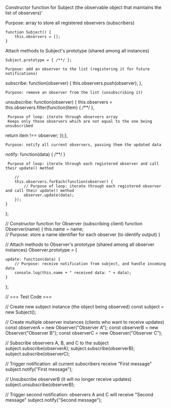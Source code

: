Constructor function for Subject (the observable object that maintains the list of observers)'

Purpose: array to store all registered observers (subscribers)
```
function Subject() {
    this.observers = []; 
}
```

Attach methods to Subject's prototype (shared among all instances)
```
Subject.prototype = { /**/ };
```

```
Purpose: add an observer to the list (registering it for future notifications)
```
subscribe: function(observer) {
   this.observers.push(observer);
},
```
Purpose: remove an observer from the list (unsubscribing it)
```
unsubscribe: function(observer) {
   this.observers = this.observers.filter(function(item) { /**/ },
```
 Purpose of loop: iterate through observers array
 Keeps only those observers which are not equal to the one being unsubscribed
```
return item !== observer;
 });},
```
Purpose: notify all current observers, passing them the updated data
```
notify: function(data) { /**/ }
```
 Purpose of loop: iterate through each registered observer and call their update() method
 ```

        // 
        this.observers.forEach(function(observer) {
            // Purpose of loop: iterate through each registered observer and call their update() method
            observer.update(data);
        });
    }
};

// Constructor function for Observer (subscribing client)
function Observer(name) {
    this.name = name;  
    // Purpose: store a name identifier for each observer (to identify output)
}

// Attach methods to Observer's prototype (shared among all observer instances)
Observer.prototype = {

    update: function(data) {
        // Purpose: receive notification from subject, and handle incoming data
        console.log(this.name + " received data: " + data);
    }
};

// === Test Code ===

// Create new subject instance (the object being observed)
const subject = new Subject();

// Create multiple observer instances (clients who want to receive updates)
const observerA = new Observer("Observer A");
const observerB = new Observer("Observer B");
const observerC = new Observer("Observer C");

// Subscribe observers A, B, and C to the subject
subject.subscribe(observerA);
subject.subscribe(observerB);
subject.subscribe(observerC);

// Trigger notification: all current subscribers receive "First message"
subject.notify("First message");

// Unsubscribe observerB (it will no longer receive updates)
subject.unsubscribe(observerB);

// Trigger second notification: observers A and C will receive "Second message"
subject.notify("Second message");


